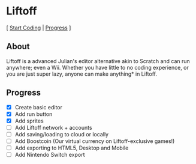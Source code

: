 # Liftoff
[ [Start Coding](https://liftoffcoding.top/editor) | [Progress](#progress) ]
## About
Liftoff is a advanced Julian's editor alternative akin to Scratch and can run anywhere; even a Wii. Whether you have little to no coding experience, or you are just super lazy, anyone can make anything* in Liftoff.

## Progress
- [x] Create basic editor
- [x] Add run button
- [x] Add sprites
- [ ] Add Liftoff network + accounts
- [ ] Add saving/loading to cloud or locally
- [ ] Add Boostcoin (Our virtual currency on Liftoff-exclusive games!)
- [ ] Add exporting to HTML5, Desktop and Mobile
- [ ] Add Nintendo Switch export
